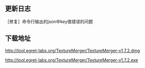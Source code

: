 
## 更新日志
［修复］命令行输出的json中key值错误的问题



## 下载地址
http://tool.egret-labs.org/TextureMerger/TextureMerger-v1.7.2.dmg

http://tool.egret-labs.org/TextureMerger/TextureMerger-v1.7.2.exe